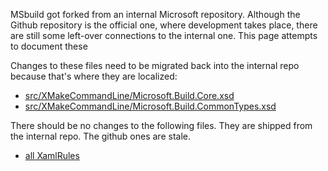 MSbuild got forked from an internal Microsoft repository. Although the Github repository is the official one, where development takes place, there are still some left-over connections to the internal one. This page attempts to document these

Changes to these files need to be migrated back into the internal repo because that's where they are localized:
- [src/XMakeCommandLine/Microsoft.Build.Core.xsd](https://github.com/Microsoft/msbuild/blob/xplat/src/XMakeCommandLine/Microsoft.Build.Core.xsd)
- [src/XMakeCommandLine/Microsoft.Build.CommonTypes.xsd](https://github.com/Microsoft/msbuild/blob/xplat/src/XMakeCommandLine/Microsoft.Build.CommonTypes.xsd)

There should be no changes to the following files. They are shipped from the internal repo. The github ones are stale.
- [all XamlRules](https://github.com/Microsoft/msbuild/tree/xplat/src/XMakeTasks/XamlRules)